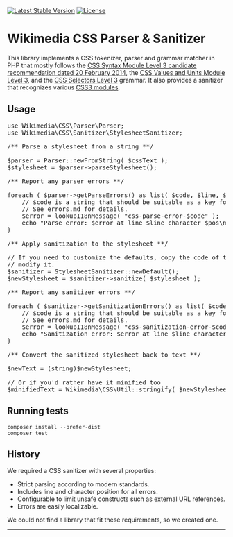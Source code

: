 [![Latest Stable Version]](https://packagist.org/packages/wikimedia/css-sanitizer) [![License]](https://packagist.org/packages/wikimedia/css-sanitizer)

Wikimedia CSS Parser & Sanitizer
================================

This library implements a CSS tokenizer, parser and grammar matcher in PHP that
mostly follows the [CSS Syntax Module Level 3 candidate recommendation dated 20
February 2014][CSSSYN], the [CSS Values and Units Module Level 3][CSSVAL], and the
[CSS Selectors Level 3][CSSSEL] grammar. It also provides a sanitizer that
recognizes various [CSS3 modules][CSSWORK].

Usage
-----

<pre lang="php">
use Wikimedia\CSS\Parser\Parser;
use Wikimedia\CSS\Sanitizer\StylesheetSanitizer;

/** Parse a stylesheet from a string **/

$parser = Parser::newFromString( $cssText );
$stylesheet = $parser->parseStylesheet();

/** Report any parser errors **/

foreach ( $parser->getParseErrors() as list( $code, $line, $pos ) ) {
	// $code is a string that should be suitable as a key for an i18n library.
	// See errors.md for details.
	$error = lookupI18nMessage( "css-parse-error-$code" );
	echo "Parse error: $error at line $line character $pos\n";
}

/** Apply sanitization to the stylesheet **/

// If you need to customize the defaults, copy the code of this method and
// modify it.
$sanitizer = StylesheetSanitizer::newDefault();
$newStylesheet = $sanitizer->sanitize( $stylesheet );

/** Report any sanitizer errors **/

foreach ( $sanitizer->getSanitizationErrors() as list( $code, $line, $pos ) ) {
	// $code is a string that should be suitable as a key for an i18n library.
	// See errors.md for details.
	$error = lookupI18nMessage( "css-sanitization-error-$code" );
	echo "Sanitization error: $error at line $line character $pos\n";
}

/** Convert the sanitized stylesheet back to text **/

$newText = (string)$newStylesheet;

// Or if you'd rather have it minified too
$minifiedText = Wikimedia\CSS\Util::stringify( $newStylesheet, [ 'minify' => true ] );
</pre>

Running tests
-------------

    composer install --prefer-dist
    composer test

History
-------

We required a CSS sanitizer with several properties:

* Strict parsing according to modern standards.
* Includes line and character position for all errors.
* Configurable to limit unsafe constructs such as external URL references.
* Errors are easily localizable.

We could not find a library that fit these requirements, so we created one.


---
[Latest Stable Version]: https://poser.pugx.org/wikimedia/css-sanitizer/v/stable.svg
[License]: https://poser.pugx.org/wikimedia/css-sanitizer/license.svg
[CSSSYN]: https://www.w3.org/TR/2014/CR-css-syntax-3-20140220/
[CSSVAL]: https://www.w3.org/TR/2016/CR-css-values-3-20160929/
[CSSSEL]: https://www.w3.org/TR/2011/REC-css3-selectors-20110929/
[CSSWORK]: https://www.w3.org/Style/CSS/current-work
